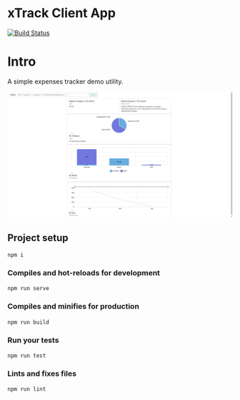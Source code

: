 # xTrack Client App

[![Build Status](https://travis-ci.org/RichardTrujilloTorres/xtrack-client.svg?branch=master)](https://travis-ci.org/RichardTrujilloTorres/xtrack-client)

# Intro
A simple expenses tracker demo utility.

![Alt text](/public/screenshots/dashboard-1.png?raw=true "Dashboard")

## Project setup
```
npm i
```

### Compiles and hot-reloads for development
```
npm run serve
```

### Compiles and minifies for production
```
npm run build
```

### Run your tests
```
npm run test
```

### Lints and fixes files
```
npm run lint
```
